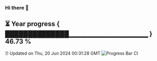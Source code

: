 ### Hi there 👋
⏳ Year progress { ██████████████▁▁▁▁▁▁▁▁▁▁▁▁▁▁▁▁ } 46.73 %
---
⏰ Updated on Thu, 20 Jun 2024 00:31:28 GMT
![Progress Bar CI](https://github.com/Moyi321/Moyi321/workflows/Progress%20Bar%20CI/badge.svg)
